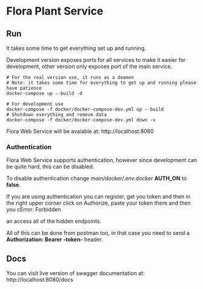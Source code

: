 # Flora Plant Service


## Run 

It takes some time to get everything set up and running.

Development version exposes ports for all services to make it easier for development,
other version only exposes port of the main service. 

```shell
# For the real version use, it runs as a deamon
# Note: it takes some time for everything to get up and running please have patience
docker-compose up --build -d

# For development use
docker-compose -f docker/docker-compose-dev.yml up --build 
# Shutdown everything and remove data
docker-compose -f docker/docker-compose-dev.yml down -v 
```

Flora Web Service will be avaiable at: http://localhost:8080

### Authentication

Flora Web Service supports authentication, however since development can be quite hard, this can be disabled. 

To disable authentication change *main/docker/.env.docker* **AUTH_ON** to **false**.

If you are using authentication you can register, get you token and then in the right upper corner click on Authorize, paste your token there and then you cError: Forbidden

an access all of the hidden endpoints.

All of this can be done from postman too, in that case you need to send a 
**Authorization: Bearer -token-** header.

## Docs

You can visit live version of swagger documentation at: http://localhost:8080/docs
